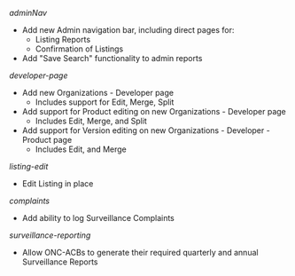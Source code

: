 _adminNav_
* Add new Admin navigation bar, including direct pages for:
  * Listing Reports
  * Confirmation of Listings
* Add "Save Search" functionality to admin reports

_developer-page_
* Add new Organizations - Developer page
  * Includes support for Edit, Merge, Split
* Add support for Product editing on new Organizations - Developer page
  * Includes Edit, Merge, and Split
* Add support for Version editing on new Organizations - Developer - Product page
  * Includes Edit, and Merge

_listing-edit_
* Edit Listing in place

_complaints_
* Add ability to log Surveillance Complaints

_surveillance-reporting_
* Allow ONC-ACBs to generate their required quarterly and annual Surveillance Reports
